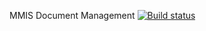 MMIS Document Management [![Build status](https://ci.appveyor.com/api/projects/status/nlfx23iwuo1i3cuc?svg=true)](https://ci.appveyor.com/project/siteslave/mmis-documents-management)
